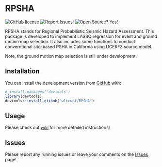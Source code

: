 
<!-- README.md is generated from README.Rmd. Please edit that file -->

# RPSHA

<!-- badges: start -->

[![GitHub
license](https://img.shields.io/badge/License-MIT-green.svg)](https://github.com/wltcwpf/RPSHA/blob/master/LICENSE.md)
[![Report
Issues!](https://img.shields.io/badge/Report%20Issues-Here-1abc9c.svg)](https://github.com/wltcwpf/RPSHA/issues)
[![Open Source?
Yes!](https://img.shields.io/badge/Open%20Source-Yes-green.svg)](https://github.com/wltcwpf/RPSHA)
<!-- badges: end -->

RPSHA stands for Regional Probabilistic Seismic Hazard Assessment. This
package is developed to implement LASSO regression for event and ground
motion map selection. It also includes some functions to conduct
converntional site-based PSHA in California using UCERF3 source model.

Note, the ground motion map selection is still under development.

## Installation

You can install the development version from
[GitHub](https://github.com/) with:

``` r
# install.packages("devtools")
library(devtools)
devtools::install_github("wltcwpf/RPSHA")
```

## Usage

Please check out [wiki](https://github.com/wltcwpf/RPSHA/wiki) for more
detailed instructions!

## Issues

Please report any running issues or leave your comments on the
[Issues](https://github.com/wltcwpf/RPSHA/issues) page!
